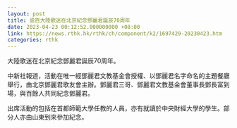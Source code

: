 ```yaml
---
layout: post
title: 逾百大陸歌迷在北京紀念鄧麗君誕辰70周年
date: 2023-04-23 00:12:52.000000000 +08:00
link: https://news.rthk.hk/rthk/ch/component/k2/1697429-20230423.htm
categories: rthk
---
```


大陸歌迷在北京紀念鄧麗君誕辰70周年。

中新社報道，活動在唯一經鄧麗君文教基金會授權、以鄧麗君名字命名的主題餐廳舉行，由北京鄧麗君歌友會主辦。鄧麗君三哥、鄧麗君文教基金會董事長鄧長富到場，與百餘人共同紀念鄧麗君。
 
出席活動的包括在首都師範大學任教的人員，亦有就讀於中央財經大學的學生。部分人亦由山東到來參加紀念。
